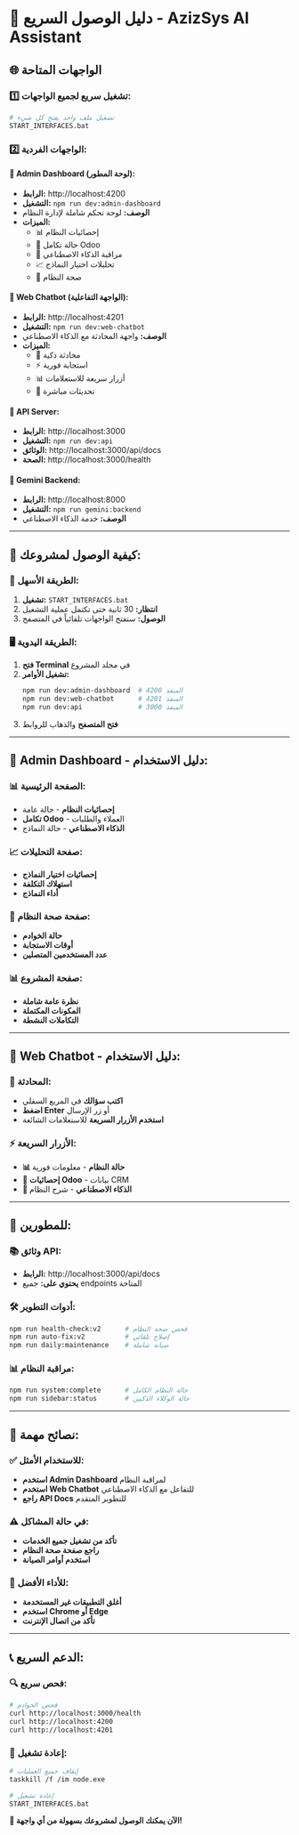 # 🚀 دليل الوصول السريع - AzizSys AI Assistant

## 🌐 الواجهات المتاحة

### 1️⃣ **تشغيل سريع لجميع الواجهات:**
```bash
# تشغيل ملف واحد يفتح كل شيء
START_INTERFACES.bat
```

### 2️⃣ **الواجهات الفردية:**

#### 🎨 **Admin Dashboard (لوحة المطور):**
- **الرابط:** http://localhost:4200
- **التشغيل:** `npm run dev:admin-dashboard`
- **الوصف:** لوحة تحكم شاملة لإدارة النظام
- **الميزات:**
  - 📊 إحصائيات النظام
  - 🔗 حالة تكامل Odoo
  - 🤖 مراقبة الذكاء الاصطناعي
  - 📈 تحليلات اختيار النماذج
  - 🏥 صحة النظام

#### 💬 **Web Chatbot (الواجهة التفاعلية):**
- **الرابط:** http://localhost:4201
- **التشغيل:** `npm run dev:web-chatbot`
- **الوصف:** واجهة المحادثة مع الذكاء الاصطناعي
- **الميزات:**
  - 🤖 محادثة ذكية
  - ⚡ استجابة فورية
  - 📊 أزرار سريعة للاستعلامات
  - 🔄 تحديثات مباشرة

#### 📡 **API Server:**
- **الرابط:** http://localhost:3000
- **التشغيل:** `npm run dev:api`
- **الوثائق:** http://localhost:3000/api/docs
- **الصحة:** http://localhost:3000/health

#### 🐍 **Gemini Backend:**
- **الرابط:** http://localhost:8000
- **التشغيل:** `npm run gemini:backend`
- **الوصف:** خدمة الذكاء الاصطناعي

---

## 🎯 كيفية الوصول لمشروعك:

### 📱 **الطريقة الأسهل:**
1. **تشغيل:** `START_INTERFACES.bat`
2. **انتظار:** 30 ثانية حتى تكتمل عملية التشغيل
3. **الوصول:** ستفتح الواجهات تلقائياً في المتصفح

### 🖥️ **الطريقة اليدوية:**
1. **فتح Terminal** في مجلد المشروع
2. **تشغيل الأوامر:**
   ```bash
   npm run dev:admin-dashboard  # المنفذ 4200
   npm run dev:web-chatbot      # المنفذ 4201
   npm run dev:api              # المنفذ 3000
   ```
3. **فتح المتصفح** والذهاب للروابط

---

## 🎨 **Admin Dashboard - دليل الاستخدام:**

### 📊 **الصفحة الرئيسية:**
- **إحصائيات النظام** - حالة عامة
- **تكامل Odoo** - العملاء والطلبات
- **الذكاء الاصطناعي** - حالة النماذج

### 📈 **صفحة التحليلات:**
- **إحصائيات اختيار النماذج**
- **استهلاك التكلفة**
- **أداء النماذج**

### 🏥 **صفحة صحة النظام:**
- **حالة الخوادم**
- **أوقات الاستجابة**
- **عدد المستخدمين المتصلين**

### 📊 **صفحة المشروع:**
- **نظرة عامة شاملة**
- **المكونات المكتملة**
- **التكاملات النشطة**

---

## 💬 **Web Chatbot - دليل الاستخدام:**

### 🤖 **المحادثة:**
- **اكتب سؤالك** في المربع السفلي
- **اضغط Enter** أو زر الإرسال
- **استخدم الأزرار السريعة** للاستعلامات الشائعة

### ⚡ **الأزرار السريعة:**
- **📊 حالة النظام** - معلومات فورية
- **🔗 إحصائيات Odoo** - بيانات CRM
- **🤖 الذكاء الاصطناعي** - شرح النظام

---

## 🔧 **للمطورين:**

### 📚 **وثائق API:**
- **الرابط:** http://localhost:3000/api/docs
- **يحتوي على:** جميع endpoints المتاحة

### 🛠️ **أدوات التطوير:**
```bash
npm run health-check:v2      # فحص صحة النظام
npm run auto-fix:v2          # إصلاح تلقائي
npm run daily:maintenance    # صيانة شاملة
```

### 📊 **مراقبة النظام:**
```bash
npm run system:complete      # حالة النظام الكامل
npm run sidebar:status       # حالة الوكلاء الذكيين
```

---

## 🎊 **نصائح مهمة:**

### ✅ **للاستخدام الأمثل:**
- **استخدم Admin Dashboard** لمراقبة النظام
- **استخدم Web Chatbot** للتفاعل مع الذكاء الاصطناعي
- **راجع API Docs** للتطوير المتقدم

### ⚠️ **في حالة المشاكل:**
- **تأكد من تشغيل جميع الخدمات**
- **راجع صفحة صحة النظام**
- **استخدم أوامر الصيانة**

### 🚀 **للأداء الأفضل:**
- **أغلق التطبيقات غير المستخدمة**
- **استخدم Chrome أو Edge**
- **تأكد من اتصال الإنترنت**

---

## 📞 **الدعم السريع:**

### 🔍 **فحص سريع:**
```bash
# فحص الخوادم
curl http://localhost:3000/health
curl http://localhost:4200
curl http://localhost:4201
```

### 🔄 **إعادة تشغيل:**
```bash
# إيقاف جميع العمليات
taskkill /f /im node.exe

# إعادة تشغيل
START_INTERFACES.bat
```

**🎯 الآن يمكنك الوصول لمشروعك بسهولة من أي واجهة!**